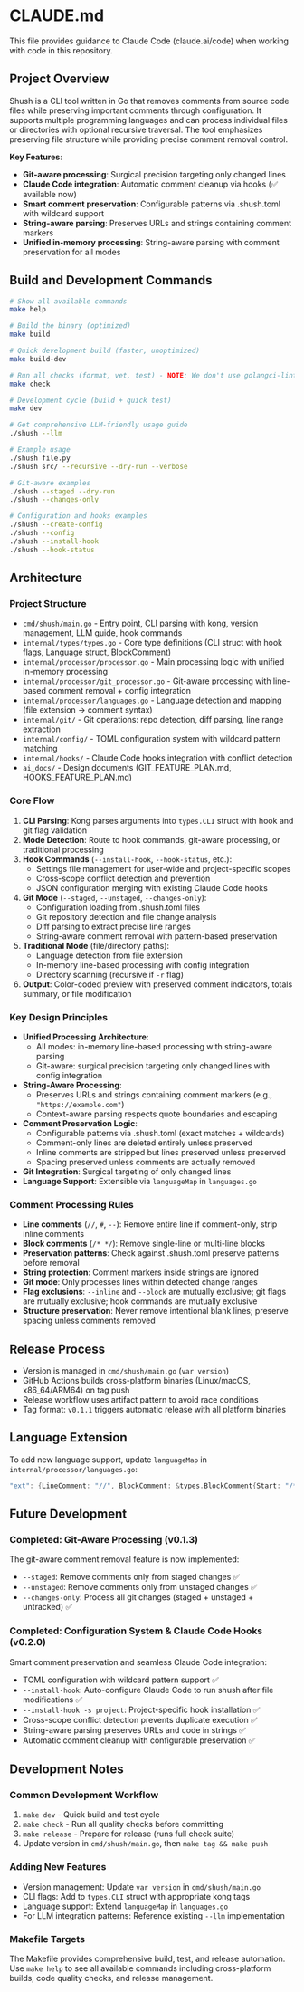 # CLAUDE.md

This file provides guidance to Claude Code (claude.ai/code) when working with code in this repository.

## Project Overview

Shush is a CLI tool written in Go that removes comments from source code files while preserving important comments through configuration. It supports multiple programming languages and can process individual files or directories with optional recursive traversal. The tool emphasizes preserving file structure while providing precise comment removal control.

**Key Features**:
- **Git-aware processing**: Surgical precision targeting only changed lines  
- **Claude Code integration**: Automatic comment cleanup via hooks (✅ available now)
- **Smart comment preservation**: Configurable patterns via .shush.toml with wildcard support
- **String-aware parsing**: Preserves URLs and strings containing comment markers
- **Unified in-memory processing**: String-aware parsing with comment preservation for all modes

## Build and Development Commands

```bash
# Show all available commands
make help

# Build the binary (optimized)
make build

# Quick development build (faster, unoptimized)
make build-dev

# Run all checks (format, vet, test) - NOTE: We don't use golangci-lint
make check

# Development cycle (build + quick test)
make dev

# Get comprehensive LLM-friendly usage guide
./shush --llm

# Example usage
./shush file.py
./shush src/ --recursive --dry-run --verbose

# Git-aware examples
./shush --staged --dry-run
./shush --changes-only

# Configuration and hooks examples
./shush --create-config
./shush --config
./shush --install-hook
./shush --hook-status
```

## Architecture

### Project Structure
- `cmd/shush/main.go` - Entry point, CLI parsing with kong, version management, LLM guide, hook commands
- `internal/types/types.go` - Core type definitions (CLI struct with hook flags, Language struct, BlockComment)
- `internal/processor/processor.go` - Main processing logic with unified in-memory processing
- `internal/processor/git_processor.go` - Git-aware processing with line-based comment removal + config integration
- `internal/processor/languages.go` - Language detection and mapping (file extension → comment syntax)
- `internal/git/` - Git operations: repo detection, diff parsing, line range extraction
- `internal/config/` - TOML configuration system with wildcard pattern matching
- `internal/hooks/` - Claude Code hooks integration with conflict detection
- `ai_docs/` - Design documents (GIT_FEATURE_PLAN.md, HOOKS_FEATURE_PLAN.md)

### Core Flow
1. **CLI Parsing**: Kong parses arguments into `types.CLI` struct with hook and git flag validation
2. **Mode Detection**: Route to hook commands, git-aware processing, or traditional processing
3. **Hook Commands** (`--install-hook`, `--hook-status`, etc.):
   - Settings file management for user-wide and project-specific scopes
   - Cross-scope conflict detection and prevention
   - JSON configuration merging with existing Claude Code hooks
4. **Git Mode** (`--staged`, `--unstaged`, `--changes-only`):
   - Configuration loading from .shush.toml files
   - Git repository detection and file change analysis
   - Diff parsing to extract precise line ranges
   - String-aware comment removal with pattern-based preservation
5. **Traditional Mode** (file/directory paths):
   - Language detection from file extension
   - In-memory line-based processing with config integration
   - Directory scanning (recursive if `-r` flag)
6. **Output**: Color-coded preview with preserved comment indicators, totals summary, or file modification

### Key Design Principles
- **Unified Processing Architecture**: 
  - All modes: in-memory line-based processing with string-aware parsing
  - Git-aware: surgical precision targeting only changed lines with config integration
- **String-Aware Processing**: 
  - Preserves URLs and strings containing comment markers (e.g., `"https://example.com"`)
  - Context-aware parsing respects quote boundaries and escaping
- **Comment Preservation Logic**: 
  - Configurable patterns via .shush.toml (exact matches + wildcards)
  - Comment-only lines are deleted entirely unless preserved
  - Inline comments are stripped but lines preserved unless preserved
  - Spacing preserved unless comments are actually removed
- **Git Integration**: Surgical targeting of only changed lines
- **Language Support**: Extensible via `languageMap` in `languages.go`

### Comment Processing Rules
- **Line comments** (`//`, `#`, `--`): Remove entire line if comment-only, strip inline comments
- **Block comments** (`/* */`): Remove single-line or multi-line blocks  
- **Preservation patterns**: Check against .shush.toml preserve patterns before removal
- **String protection**: Comment markers inside strings are ignored
- **Git mode**: Only processes lines within detected change ranges
- **Flag exclusions**: `--inline` and `--block` are mutually exclusive; git flags are mutually exclusive; hook commands are mutually exclusive
- **Structure preservation**: Never remove intentional blank lines; preserve spacing unless comments removed

## Release Process

- Version is managed in `cmd/shush/main.go` (`var version`)
- GitHub Actions builds cross-platform binaries (Linux/macOS, x86_64/ARM64) on tag push
- Release workflow uses artifact pattern to avoid race conditions
- Tag format: `v0.1.1` triggers automatic release with all platform binaries

## Language Extension

To add new language support, update `languageMap` in `internal/processor/languages.go`:

```go
"ext": {LineComment: "//", BlockComment: &types.BlockComment{Start: "/*", End: "*/"}},
```

## Future Development

### Completed: Git-Aware Processing (v0.1.3)
The git-aware comment removal feature is now implemented:
- `--staged`: Remove comments only from staged changes ✅
- `--unstaged`: Remove comments only from unstaged changes ✅  
- `--changes-only`: Process all git changes (staged + unstaged + untracked) ✅

### Completed: Configuration System & Claude Code Hooks (v0.2.0)
Smart comment preservation and seamless Claude Code integration:
- TOML configuration with wildcard pattern support ✅
- `--install-hook`: Auto-configure Claude Code to run shush after file modifications ✅
- `--install-hook -s project`: Project-specific hook installation ✅
- Cross-scope conflict detection prevents duplicate execution ✅
- String-aware parsing preserves URLs and code in strings ✅
- Automatic comment cleanup with configurable preservation ✅

## Development Notes

### Common Development Workflow
1. `make dev` - Quick build and test cycle
2. `make check` - Run all quality checks before committing
3. `make release` - Prepare for release (runs full check suite)
4. Update version in `cmd/shush/main.go`, then `make tag && make push`

### Adding New Features
- Version management: Update `var version` in `cmd/shush/main.go`
- CLI flags: Add to `types.CLI` struct with appropriate kong tags
- Language support: Extend `languageMap` in `languages.go`
- For LLM integration patterns: Reference existing `--llm` implementation

### Makefile Targets
The Makefile provides comprehensive build, test, and release automation. Use `make help` to see all available commands including cross-platform builds, code quality checks, and release management.